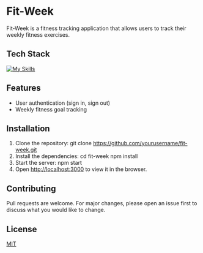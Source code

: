 # Fit-Week

Fit-Week is a fitness tracking application that allows users to track their weekly fitness exercises.

## Tech Stack
[![My Skills](https://skillicons.dev/icons?i=js,react,html,css,nodejs,mongodb,express,webpack)](https://skillicons.dev)

## Features

- User authentication (sign in, sign out)
- Weekly fitness goal tracking

## Installation

1. Clone the repository: git clone https://github.com/yourusername/fit-week.git
2. Install the dependencies: cd fit-week npm install
3. Start the server: npm start
4. Open [http://localhost:3000](http://localhost:9000) to view it in the browser.

## Contributing

Pull requests are welcome. For major changes, please open an issue first to discuss what you would like to change.

## License

[MIT](https://choosealicense.com/licenses/mit/)
